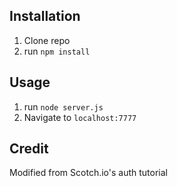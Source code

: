 ## Installation

1. Clone repo
2. run `npm install`

## Usage

1. run `node server.js`
2. Navigate to `localhost:7777`

## Credit

Modified from Scotch.io's auth tutorial
